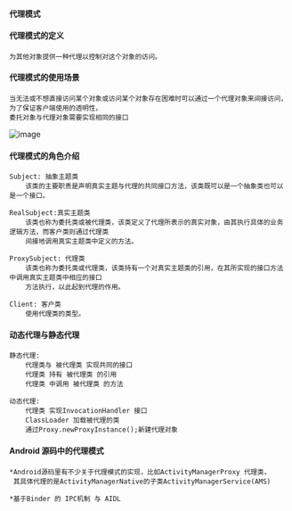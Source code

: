 #### 代理模式
 
#### 代理模式的定义
    为其他对象提供一种代理以控制对这个对象的访问。
     
#### 代理模式的使用场景
    当无法或不想直接访问某个对象或访问某个对象存在困难时可以通过一个代理对象来间接访问，为了保证客户端使用的透明性，
    委托对象与代理对象需要实现相同的接口
 
  ![image](https://github.com/qqhahaboy/designPattern/raw/master/proxy/proxyUML.png)
 
#### 代理模式的角色介绍
    Subject: 抽象主题类
        该类的主要职责是声明真实主题与代理的共同接口方法，该类既可以是一个抽象类也可以是一个接口。
       
    RealSubject:真实主题类
        该类也称为委托类或被代理类，该类定义了代理所表示的真实对象，由其执行具体的业务逻辑方法，而客户类则通过代理类
        间接地调用真实主题类中定义的方法。
        
    ProxySubject: 代理类
        该类也称为委托类或代理类，该类持有一个对真实主题类的引用，在其所实现的接口方法中调用真实主题类中相应的接口
        方法执行，以此起到代理的作用。
        
    Client: 客户类
        使用代理类的类型。

#### 动态代理与静态代理
    静态代理:
        代理类与 被代理类 实现共同的接口
        代理类 持有 被代理类 的引用
        代理类 中调用 被代理类 的方法

    动态代理:
        代理类 实现InvocationHandler 接口
        ClassLoader 加载被代理的类
        通过Proxy.newProxyInstance();新建代理对象
       
#### Android 源码中的代理模式
    *Android源码里有不少关于代理模式的实现，比如ActivityManagerProxy 代理类，
     其具体代理的是ActivityManagerNative的子类ActivityManagerService(AMS)
     
    *基于Binder 的 IPC机制 与 AIDL
        
